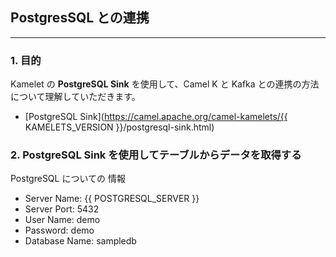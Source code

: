 ## PostgresSQL との連携
---

### 1. 目的

Kamelet の **PostgreSQL Sink** を使用して、Camel K と Kafka との連携の方法について理解していただきます。

* [PostgreSQL Sink](https://camel.apache.org/camel-kamelets/{{ KAMELETS_VERSION }}/postgresql-sink.html)


### 2. PostgreSQL Sink を使用してテーブルからデータを取得する

PostgreSQL についての 情報

* Server Name: {{ POSTGRESQL_SERVER }}
* Server Port: 5432
* User Name: demo
* Password: demo
* Database Name: sampledb